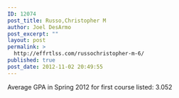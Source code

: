 ```yaml
---
ID: 12074
post_title: Russo,Christopher M
author: Joel DesArmo
post_excerpt: ""
layout: post
permalink: >
  http://effrtlss.com/russochristopher-m-6/
published: true
post_date: 2012-11-02 20:49:55
---
```

<p>Average GPA in Spring 2012 for first course listed: 3.052</p>